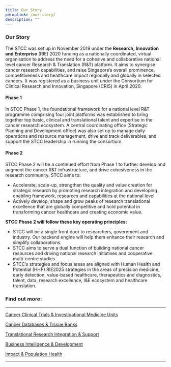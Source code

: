 ```yaml
---
title: Our Story
permalink: /our-story/
description: ""
---
```

### **Our Story**

The STCC was set up in November 2019 under the&nbsp;**Research, Innovation and Enterprise**&nbsp;(RIE) 2020 funding as a nationally coordinated, virtual organisation to address the need for a cohesive and collaborative national level cancer Research &amp; Translation (R&amp;T) platform. It aims to synergise cancer research capabilities, and raise Singapore’s overall prominence, competitiveness and healthcare impact regionally and globally in selected cancers. It was registered as a business unit under the Consortium for Clinical Research and Innovation, Singapore (CRIS) in April 2020.

#### Phase 1
In STCC Phase 1,&nbsp;the foundational framework for a national level R&amp;T programme comprising four joint platforms was established to bring together top basic, clinical and translational talent and expertise in the cancer research ecosystem. A central coordinating office (Strategic Planning and Development office) was also set up to manage daily operations and resource management, drive and track deliverables, and support the STCC leadership in running the consortium.

#### Phase 2
STCC Phase 2 will be a continued effort from Phase 1 to further develop and augment the cancer R&amp;T infrastructure, and drive cohesiveness in the research community. STCC aims to:

*   Accelerate, scale-up, strengthen the quality and value creation for strategic research by promoting research integration and developing enabling framework, resources and capabilities at the national level
*   Actively develop, shape and grow peaks of research translational excellence that are globally competitive and hold potential in transforming cancer healthcare and creating economic value.

**STCC Phase 2 will follow these key operating principles:**

*   STCC will be a single front door to researchers, government and industry. Our backend engine will help them enhance their research and simplify collaborations.
*   STCC aims to serve a dual function of building national cancer resources and driving national research initiatives and cooperative multi-centre studies
*   STCC’s strategies and focus areas are aligned with Human Health and Potential (HHP) RIE2025 strategies in the areas of precision medicine, early detection, value-based healthcare, therapeutics and diagnostics, talent, data, research excellence, I&amp;E ecosystem and healthcare translation.

	
	
### Find out more:

* * *

[Cancer Clinical Trials &amp; Investigational Medicine Units](https://www.stcc.sg//joint-platform/cancer-clinical-trials-investigational-medicine-units/)

[Cancer Databases &amp; Tissue Banks](https://www.stcc.sg//joint-platform/cancer-databases-and-tissue-banks/)

[Translational Research Integration &amp; Support](https://www.stcc.sg//joint-platform/translational-assays-and-models-platform/)

[Business Intelligence &amp; Development](https://www.stcc.sg/joint-platforms/business-intelligence-development/)

[Impact &amp; Population Health](https://www.stcc.sg/joint-platforms/impact-population-health/)

***